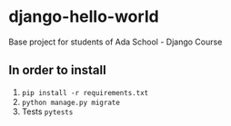 # django-hello-world

Base project for students of Ada School - Django Course

## In order to install

1. `pip install -r requirements.txt`
2. `python manage.py migrate`
3. Tests `pytests`
